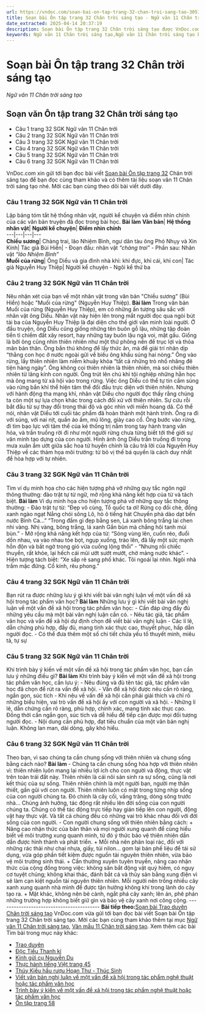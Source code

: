 ```yaml
---
url: https://vndoc.com/soan-bai-on-tap-trang-32-chan-troi-sang-tao-305140
title: Soạn bài Ôn tập trang 32 Chân trời sáng tạo - Ngữ văn 11 Chân trời sáng tạo - VnDoc.com
date_extracted: 2025-04-14 20:37:19
description: Soạn bài Ôn tập trang 32 Chân trời sáng tạo được VnDoc.com sưu tầm và xin gửi tới bạn đọc cùng tham khảo để có thêm tài liệu học Văn 11 Chân trời sáng tạo nhé.
keywords: Ngữ văn 11 Chân trời sáng tạo,Ngữ văn 11 Chân trời sáng tạo bài Ôn tập trang 32,Soạn văn 11 Chân trời sáng tạo,văn 11 Chân trời sáng tạo,soạn văn 11 Chân trời,ngữ văn 11 Chân trời,Soạn bài Ôn tập trang 32 Chân trời sáng tạo,Soạn bài Ôn tập trang 32,Soạn văn Ôn tập trang 32,Ôn tập trang 32
---
```


# Soạn bài Ôn tập trang 32 Chân trời sáng tạo
 _Ngữ văn 11 Chân trời sáng tạo_
## Soạn văn Ôn tập trang 32 Chân trời sáng tạo
  * Câu 1 trang 32 SGK Ngữ văn 11 Chân trời
  * Câu 2 trang 32 SGK Ngữ văn 11 Chân trời
  * Câu 3 trang 32 SGK Ngữ văn 11 Chân trời
  * Câu 4 trang 32 SGK Ngữ văn 11 Chân trời
  * Câu 5 trang 32 SGK Ngữ văn 11 Chân trời
  * Câu 6 trang 32 SGK Ngữ văn 11 Chân trời

VnDoc.com xin gửi tới bạn đọc bài viết [Soạn bài Ôn tập trang 32](<https://vndoc.com/soan-bai-on-tap-trang-32-chan-troi-sang-tao-305140>) Chân trời sáng tạo để bạn đọc cùng tham khảo và có thêm tài liệu soạn văn 11 Chân trời sáng tạo nhé. Mời các bạn cùng theo dõi bài viết dưới đây.
### Câu 1 trang 32 SGK Ngữ văn 11 Chân trời
Lập bảng tóm tắt hệ thống nhân vật, người kể chuyện và điểm nhìn chính của các văn bản truyện đã đọc trong bài học.
**Bài làm**
**Văn bản**| **Hệ thống nhân vật**| **Người kể chuyện**| **Điểm nhìn chính**  
---|---|---|---  
**Chiều sương**|  Chàng trai, lão Nhiệm Bình, ngư dân tàu ông Phó Nhụy và Xin Kính| Tác giả Bùi Hiển| \- Đoạn đầu: nhân vật _“chàng trai”_ \- Phần sau: Nhân vật _“lão Nhiệm Bình”_  
**Muối của rừng**|  Ông Diểu và gia đình nhà khỉ: khỉ đực, khỉ cái, khỉ con| Tác giả Nguyễn Huy Thiệp| Người kể chuyện - Ngôi kể thứ ba  
### Câu 2 trang 32 SGK Ngữ văn 11 Chân trời
Nêu nhận xét của bạn về một nhân vật trong văn bản "Chiều sương" \(Bùi Hiển\) hoặc "Muối của rừng" \(Nguyễn Huy Thiệp\).
**Bài làm**
Trong văn bản Muối của rừng \(Nguyễn Huy Thiệp\), em có những ấn tượng sâu sắc với nhân vật ông Diểu. Nhân vật này hiện lên trong mắt người đọc qua ngòi bút tài ba của Nguyễn Huy Thiệp là đại diện cho thế giới văn minh loài người. Ở đầu truyện, ông Diểu cũng giống những tên buôn gỗ lậu, những tập đoàn tiền tỉ chiếm đất xây resort, hay những tay buôn lậu ngà voi, mật gấu. Giống là bởi ông cũng nhìn thiên nhiên như một thứ phông nền để trục lợi và thỏa mãn bản thân. Ông bắn thú không để lấy thức ăn, mà để giải trí nhân dịp “thằng con học ở nước ngoài gửi về biếu ông khẩu súng hai nòng.” Ông vào rừng, lấy thiên nhiên làm niềm khuây khỏa “tất cả những trò nhố nhăng đê tiện hàng ngày”. Ông không coi thiên nhiên là thiên nhiên, mà soi chiếu thiên nhiên từ lăng kính con người. Ông trút lên chú khỉ tội nghiệp những hằn học mà ông mang từ xã hội vào trong rừng.
Việc ông Diểu có thể tự tin cầm súng vào rừng bắn khỉ thể hiện tâm thế đối đầu trực diện với thiên nhiên. Nhưng với hành động tha mạng khỉ, nhân vật Diểu cho người đọc thấy rằng chúng ta còn một sự lựa chọn khác trong cách đối xử với thiên nhiên. Sự cứu rỗi bắt đầu từ sự thay đổi trong thái độ và góc nhìn với miền hoang dã.
Có thể nói, nhân vật Diểu tới cuối tác phẩm đã hoàn thành một hành trình. Ông ra đi với súng, với nai nịt, quần áo ấm, mũ lông, giày cao cổ. Ông bước vào rừng, đi tìm bạo lực với tâm thế của kẻ thống trị nắm trong tay hành trang văn hóa, và trần truồng rời đi như một người rừng chưa từng biết tới thế giới sự văn minh tạo dựng của con người.
Hình ảnh ông Diểu trần truồng đi trong mưa xuân ẩm ướt giữa sắc hoa tử huyền chính là câu trả lời của Nguyễn Huy Thiệp về các thảm họa môi trường: từ bỏ vị thế bá quyền là cách duy nhất để hòa hợp với tự nhiên.
### Câu 3 trang 32 SGK Ngữ văn 11 Chân trời
Tìm ví dụ minh họa cho các hiện tượng phá vỡ những quy tắc ngôn ngữ thông thường: đảo trật tự từ ngữ, mở rộng khả năng kết hợp của từ và tách biệt.
**Bài làm**
Ví dụ minh họa cho hiện tượng phá vỡ những quy tắc thông thường:
\- Đảo trật tự từ:
“Đẹp vô cùng, Tổ quốc ta ơi\!
Rừng cọ đồi chè, đồng xanh ngào ngạt
Nắng chói sông Lô, hò ô tiếng hát
Chuyến phà dào dạt bến nước Bình Ca…”
“Trong đầm gì đẹp bằng sen,
Lá xanh bông trắng lai chen nhi vàng.
Nhị vàng, bông trắng, lá xanh
Gần bùn mà chẳng hôi tanh mùi bùn.”
\- Mở rộng khả năng kết hợp của từ: “Sóng vùng lên, cuốn réo, đuổi dồn nhau, va vào nhau tóe bọt, ngụp xuống, trào lên, đã lấy một sức mạnh hỗn độn và bất ngờ trong gió vừa cuồng lộng thổi” - “Nhưng rồi chiếc thuyền, rất khỏe, lại hếch cái mũi ướt sướt mướt, chờ mảng nước khác”.
\- Hiện tượng tách biệt: “Xe sắp rẽ sang phố khác. Tôi ngoái lại nhìn. Ngôi nhà trầm mặc đứng. Cổ kính, rêu phong.”
### Câu 4 trang 32 SGK Ngữ văn 11 Chân trời
Bạn rút ra được những lưu ý gì khi viết bài văn nghị luận về một vấn đề xã hội trong tác phẩm văn học?
**Bài làm**
Những lưu ý gì khi viết bài văn nghị luận về một vấn đề xã hội trong tác phẩm văn học:
\- Cần đáp ứng đầy đủ những yêu cầu mà một bài văn nghị luận cần có.
\- Nêu tác giả, tác phẩm văn học và vấn đề xã hội dự định chọn để viết bài văn nghị luận
\- Các lí lẽ, dẫn chứng phù hợp, đầy đủ, mang tính xác thực cao, thuyết phục, hấp dẫn người đọc.
\- Có thể đưa thêm một số chi tiết chứa yếu tố thuyết minh, miêu tả, tự sự
### Câu 5 trang 32 SGK Ngữ văn 11 Chân trời
Khi trình bày ý kiến về một vấn đề xã hội trong tác phẩm văn học, bạn cần lưu ý những điều gì?
**Bài làm**
Khi trình bày ý kiến về một vấn đề xã hội trong tác phẩm văn học, cần lưu ý:
\- Nêu đúng và đủ tên tác giả, tác phẩm văn học đã chọn để rút ra vấn đề xã hội.
\- Vấn đề xã hội được nêu cần rõ ràng, ngắn gọn, súc tích
\- Khi nêu về vấn đề xã hội cần phải giải thích và chỉ rõ những biểu hiện, vai trò vấn đề xã hội ấy với con người và xã hội.
\- Những lí lẽ, dẫn chứng cần rõ ràng, phù hợp, chính xác, mang tính xác thực cao. Đồng thời cần ngắn gọn, súc tích và dễ hiểu để tiếp cận được mọi đối tượng người đọc.
\- Nội dung cần phù hợp, đạt tiêu chuẩn của một văn bản nghị luận. Không lan man, dài dòng, gây khó hiểu.
### Câu 6 trang 32 SGK Ngữ văn 11 Chân trời
Theo bạn, vì sao chúng ta cần chung sống với thiên nhiên và chung sống bằng cách nào?
**Bài làm**
\- Chúng ta cần chung sống hòa hợp với thiên nhiên vì: thiên nhiên luôn mang lại nhiều lợi ích cho con người và động, thực vật trên toàn trái đất này. Thiên nhiên là cái nôi sản sinh ra sự sống, cũng là nơi kết thúc của sự sống. Thiên nhiên chính là một người bạn, người mẹ thân thiết, gần gũi với con người. Thiên nhiên luôn có mặt trong từng nhịp sống của con người chúng ta. Đó chính là cây cối, vầng trăng, dòng sông trước nhà… Chúng ảnh hưởng, tác động rất nhiều lên đời sống của con người chúng ta. Chúng có thể tác động trực tiếp hay gián tiếp lên con người, động vật hay thực vật. Và tất cả chúng đều có những vai trò khác nhau đối với đời sống của con người.
\- Con người chung sống với thiên nhiên bằng cách:
\+ Nâng cao nhận thức của bản thân và mọi người xung quanh để cùng hiểu biết về môi trường xung quanh mình, từ đó ý thức bảo vệ thiên nhiên dần dần được hình thành và phát triển.
\+ Mỗi nhà nên phân loại rác, đối với những rác thải như chai nhựa, giấy, túi nilon... gom lại bán phế liệu để tái sử dụng, vừa góp phần tiết kiệm được nguồn tài nguyên thiên nhiên, vừa bảo vệ môi trường sinh thái.
\+ Cần thường xuyên tuyên truyền, nâng cao nhận thức của cộng đồng trong việc: không săn bắt động vật quý hiếm, có nguy cơ tuyệt chủng; không khai thác, đánh bắt cá và thủy sản bằng xung điện vì sẽ làm cạn kiệt nguồn tài nguyên thiên nhiên. Mỗi người nên trồng nhiều cây xanh xung quanh nhà mình để được tận hưởng không khí trong lành do cây tạo ra.
\+ Mặt khác, không nên bẻ cành, ngắt phá cây xanh; lên án, phê phán những trường hợp không biết giữ gìn và bảo vệ cây xanh nơi công cộng.
\-----------------------------------------
**Bài tiếp theo:**[Soạn bài Trao duyên Chân trời sáng tạo](<https://vndoc.com/soan-bai-trao-duyen-chan-troi-sang-tao-305142>)
VnDoc.com vừa gửi tới bạn đọc bài viết Soạn bài Ôn tập trang 32 Chân trời sáng tạo. Mời các bạn cùng tham khảo thêm tại mục [Ngữ văn 11 Chân trời sáng tạo](<https://vndoc.com/ngu-van-11-chan-troi-sang-tao>), [Văn mẫu 11 Chân trời sáng tạo](<https://vndoc.com/van-mau-lop-11-chan-troi-sang-tao>).
Xem thêm các bài Tìm bài trong mục này khác:
  * [Trao duyên](</soan-bai-trao-duyen-chan-troi-sang-tao-305142>)
  * [Độc Tiểu Thanh kí](</soan-bai-doc-tieu-thanh-ki-chan-troi-sang-tao-305143>)
  * [Kính gửi cụ Nguyễn Du](</soan-bai-kinh-gui-cu-nguyen-du-chan-troi-sang-tao-305150>)
  * [Thực hành tiếng Việt trang 45](</soan-bai-thuc-hanh-tieng-viet-trang-45-chan-troi-sang-tao-bai-7-305159>)
  * [Thúy Kiều hầu rượu Hoạn Thư - Thúc Sinh](</soan-bai-thuy-kieu-hau-ruou-hoan-thu-thuc-sinh-chan-troi-sang-tao-305199>)
  * [Viết văn bản nghị luận về một vấn đề xã hội trong tác phẩm nghệ thuật hoặc tác phẩm văn học](</soan-bai-viet-van-ban-nghi-luan-ve-mot-van-de-xa-hoi-trong-tac-pham-nghe-thuat-hoac-tac-pham-van-hoc-chan-troi-305201>)
  * [Trình bày ý kiến về một vấn đề xã hội trong tác phẩm nghệ thuật hoặc tác phẩm văn học](</soan-bai-trinh-bay-y-kien-ve-mot-van-de-xa-hoi-trong-tac-pham-nghe-thuat-hoac-tac-pham-van-hoc-chan-troi-305215>)
  * [Ôn tập trang 58](</soan-bai-on-tap-trang-58-chan-troi-sang-tao-305269>)

